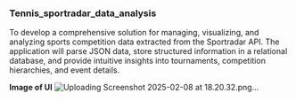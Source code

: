 ### Tennis_sportradar_data_analysis ###

To develop a comprehensive solution for managing, visualizing, and analyzing sports competition data extracted from the Sportradar API. The application will parse JSON data, store structured information in a relational database, and provide intuitive insights into tournaments, competition hierarchies, and event details.

**Image of UI**
![Uploading Screenshot 2025-02-08 at 18.20.32.png…]()

